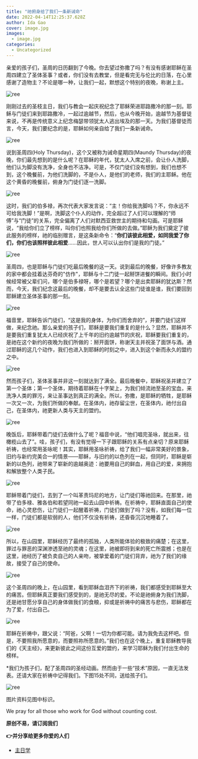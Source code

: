 ```yaml
---
title: "祂俯身给了我们一条新诫命"
date: 2022-04-14T12:25:37.628Z
author: Ida Gao
cover: image.jpg
images:
  - image.jpg
categories:
  - Uncategorized
---
```


亲爱的孩子们，圣周的日历翻到了今晚。你去望过弥撒了吗？有没有感谢耶稣在圣周四建立了圣体圣事？或者，你们没有去教堂，但是看完无与伦比的日落，在心里感谢了造物主？不论是哪一种，让我们一起，默想这个特别的夜晚，称谢上主。

<!--more-->

![ree](https://static.wixstatic.com/media/ec8b63_bea542a1d1164ce9a574589ae61d2ab8~mv2.jpg)

刚刚过去的圣枝主日，我们与教会一起庆祝纪念了耶稣荣进耶路撒冷的那一刻。耶稣与门徒们来到耶路撒冷，一起过逾越节，然后，也从今晚开始，逾越节为基督徒来说，不再是传统意义上纪念梅瑟带领犹太人逃出埃及的那一天。为我们基督徒而言，今天，我们要纪念的是，耶稣如何亲自给了我们一条新诫命。

![ree](https://static.wixstatic.com/media/ec8b63_83ab4c76544342d9b31c6124790686f9~mv2.jpg)

说到圣周四(Holy Thursday)，这个又被称为诫命星期四(Maundy Thursday)的夜晚，你们最先想到的是什么呢？在耶稣的年代，犹太人入席之前，会让仆人洗脚，他们认为脚没有洗净，全身也不洁净。可是，不仅门徒们没有想到，我们也想不到，这个晚餐前，为他们洗脚的，不是仆人，是他们的老师，我们的主耶稣。他在这个黄昏的晚餐前，俯身为门徒们逐一洗脚。

![ree](https://static.wixstatic.com/media/ec8b63_106b31992f5145e994d23a4fad6a5f8f~mv2.jpg)

这时，我们的伯多禄，再次代表大家发言说：“主！你给我洗脚吗？不，你永远不可给我洗脚！”是啊，洗脚这个仆人的动作，完全超过了人们可以理解的“师傅”与“门徒”的关系，完全偏离了人们对默西亚救世主的期待和勾画。可是耶稣说，“我给你们立了榜样，叫你们也照我给你们所做的去做。”耶稣为我们奠定了彼此服务的榜样，祂的临别赠言，是这条新命令：“**你们该彼此相爱，如同我爱了你们，你们也该照样彼此相爱**......因此，世人可以认出你们是我的门徒。”

![ree](https://static.wixstatic.com/media/ec8b63_261bcfa711664e128d03274d904dce95~mv2.jpg)

圣周四，也是耶稣与门徒们吃最后晚餐的这一天。说到最后的晚餐，好像许多教友的家中都会挂着达芬奇的"仿作"，耶稣与十二门徒一起掰饼进餐的瞬间。我们小时候经常被父辈们问，哪个是伯多禄呀，哪个是若望？哪个是出卖耶稣的犹达斯？然而，今天，我们纪念这最后的晚餐，却不是要去认全这些门徒谁是谁，我们要回到耶稣建立圣体圣事的那一刻。

![ree](https://static.wixstatic.com/media/ec8b63_6713371e6a524758b22436f36570dce8~mv2.jpg)

福音里，耶稣告诉门徒们，“这是我的身体，为你们而舍弃的”，并要门徒们这样做，来纪念祂。那么亲爱的孩子们，耶稣是要我们重复的是什么？显然，耶稣并不是要我们重复犹太人已经庆祝了上千年的旧约逾越节的庆祝，耶稣要我们重复的，是祂在这个新约的夜晚为我们所做的：掰开面饼，称谢天主并祝圣了面饼与酒。通过耶稣的这几个动作，我们也进入到耶稣的时刻之中，进入到这个新而永久的盟约之中。

![ree](https://static.wixstatic.com/media/ec8b63_65aa19280e3a4c4d97f9899a1e5f57f9~mv2.jpg)

然而孩子们，圣体圣事并非这一刻就达到了满全。最后晚餐中，耶稣祝圣并建立了第一个圣体；第一个圣体，期待着耶稣在十字架上，为我们倾流祂至圣的宝血，来洗净人类的罪污，来让圣事达到真正的满全。所以，弥撒，是耶稣的牺牲，是耶稣一次又一次，为我们所做的奉献。在圣体内，祂存留尘世，在圣体内，祂付出自己，在圣体内，祂更新人类与天主的盟约。

![ree](https://static.wixstatic.com/media/ec8b63_be659fec38934e20b4cbbefdc8acc2d2~mv2.jpg)

晚饭后，耶稣带着门徒们去做什么了呢？福音中说，“他们唱完圣咏，就出来，往橄榄山去了”。哇，孩子们，有没有觉得一下子跟耶稣的关系有点亲切？原来耶稣祈祷，也经常用圣咏呢！其实，耶稣用圣咏祈祷，给了我们一幅非常美好的景象，旧约与新约完美合一的情景——耶稣，与旧约的以色列在一起，但同时，耶稣是崭新的以色列，祂带来了崭新的逾越奥迹：祂要用自己的鲜血，用自己的爱，来拥抱和解放整个人类子民。

![ree](https://static.wixstatic.com/media/ec8b63_bb89b59ad4294bd1b4411284bcc3c8df~mv2.jpg)

耶稣带着门徒们，去到了一个叫革责玛尼的地方，让门徒们等祂回来。在那里，祂带了伯多禄、雅各伯和若望同祂一起去山园中祈祷。在祈祷中，耶稣直面自己的使命，祂心灵悲伤，让门徒们一起醒着祈祷，门徒们做到了吗？没有，如我们每一位一样，门徒们都是软弱的人，他们不仅没有祈祷，还昏昏沉沉地睡着了。

![ree](https://static.wixstatic.com/media/ec8b63_4ea7f196683d44bdb6eef4d43e8eb67b~mv2.jpg)

所以，在山园里，耶稣经历了最终的孤独，人类所能体验的极致的痛楚；在这里，罪过与罪恶的深渊渗透至祂的灵魂；在这里，祂被即将到来的死亡所震撼；也是在这里，祂经历了被负卖自己的人亲吻，被挚爱着的门徒们背弃，祂为了我们的缘故，接受了自己的使命。

![ree](https://static.wixstatic.com/media/ec8b63_055db27289db4587991f86bccc772614~mv2.jpg)

这个圣周四的晚上，在山园里，看到耶稣血泪齐下的祈祷，我们都感受到耶稣至大的痛苦。但耶稣真正要我们感受到的，是祂无尽的爱。不论是祂俯身为我们洗脚，还是祂甘愿分享自己的身体做我们的食粮，抑或是祈祷中的痛苦与悲伤，耶稣都在为了爱，付出自己。

![ree](https://static.wixstatic.com/media/ec8b63_9561d4a4c0d54866aaffa349cfd3ed0c~mv2.jpg)

耶稣在祈祷中，跟父说：“阿爸，父啊！一切为你都可能。请为我免去这杯吧。但是，不要照我所愿意的，而要照祢所愿意的。”我们也在这个晚上，重复耶稣教导我们的《天主经》，来更新彼此之间这份互爱的盟约，来学习耶稣为我们付出生命的榜样。

  

\*我们为孩子们，配了圣周四的圣经动画。然而由于一些“技术”原因，一直无法发表。还请大家在祈祷中记得我们。下图15处不同，送给孩子们。

![ree](https://static.wixstatic.com/media/ec8b63_3cf5d267b42c426db08296ebcbc91180~mv2.jpg)

  

  

  

  

  

图片资料见图中标识。

We pray for all those who work for God without counting cost.

**原创不易，请订阅我们**

**👉并分享给更多你爱的人们**

*   [主日学](https://www.urloveinme.com/首頁/categories/主日学)
